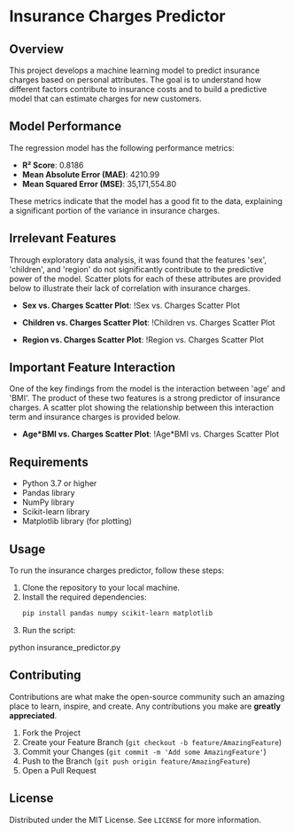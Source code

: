 # Insurance Charges Predictor

## Overview
This project develops a machine learning model to predict insurance charges based on personal attributes. The goal is to understand how different factors contribute to insurance costs and to build a predictive model that can estimate charges for new customers.

## Model Performance
The regression model has the following performance metrics:
- **R² Score**: 0.8186
- **Mean Absolute Error (MAE)**: 4210.99
- **Mean Squared Error (MSE)**: 35,171,554.80

These metrics indicate that the model has a good fit to the data, explaining a significant portion of the variance in insurance charges.

## Irrelevant Features
Through exploratory data analysis, it was found that the features 'sex', 'children', and 'region' do not significantly contribute to the predictive power of the model. Scatter plots for each of these attributes are provided below to illustrate their lack of correlation with insurance charges.

- **Sex vs. Charges Scatter Plot**:
!Sex vs. Charges Scatter Plot

- **Children vs. Charges Scatter Plot**:
!Children vs. Charges Scatter Plot

- **Region vs. Charges Scatter Plot**:
!Region vs. Charges Scatter Plot

## Important Feature Interaction
One of the key findings from the model is the interaction between 'age' and 'BMI'. The product of these two features is a strong predictor of insurance charges. A scatter plot showing the relationship between this interaction term and insurance charges is provided below.

- **Age*BMI vs. Charges Scatter Plot**:
!Age*BMI vs. Charges Scatter Plot

## Requirements
- Python 3.7 or higher
- Pandas library
- NumPy library
- Scikit-learn library
- Matplotlib library (for plotting)

## Usage
To run the insurance charges predictor, follow these steps:

1. Clone the repository to your local machine.
2. Install the required dependencies:
   ```bash
   pip install pandas numpy scikit-learn matplotlib
3. Run the script:

python insurance_predictor.py


## Contributing
Contributions are what make the open-source community such an amazing place to learn, inspire, and create. Any contributions you make are **greatly appreciated**.

1. Fork the Project
2. Create your Feature Branch (`git checkout -b feature/AmazingFeature`)
3. Commit your Changes (`git commit -m 'Add some AmazingFeature'`)
4. Push to the Branch (`git push origin feature/AmazingFeature`)
5. Open a Pull Request

## License
Distributed under the MIT License. See `LICENSE` for more information.
